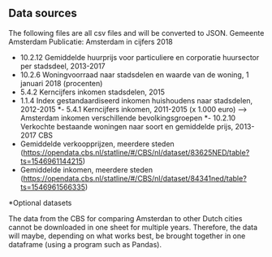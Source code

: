 ## Data sources
The following files are all csv files and will be converted to JSON.
Gemeente Amsterdam
Publicatie: Amsterdam in cijfers 2018
- 10.2.12 Gemiddelde huurprijs voor particuliere en corporatie huursector per stadsdeel, 2013-2017
- 10.2.6 Woningvoorraad naar stadsdelen en waarde van de woning, 1 januari 2018 (procenten)
- 5.4.2 Kerncijfers inkomen stadsdelen, 2015
- 1.1.4 Index gestandaardiseerd inkomen huishoudens naar stadsdelen, 2012-2015
*- 5.4.1 Kerncijfers inkomen, 2011-2015 (x 1.000 euro)  --> Amsterdam inkomen verschillende bevolkingsgroepen
*- 10.2.10 Verkochte bestaande woningen naar soort en gemiddelde prijs, 2013-2017
CBS
- Gemiddelde verkoopprijzen, meerdere steden (https://opendata.cbs.nl/statline/#/CBS/nl/dataset/83625NED/table?ts=1546961144215)
- Gemiddelde inkomen, meerdere steden (https://opendata.cbs.nl/statline/#/CBS/nl/dataset/84341ned/table?ts=1546961566335)

*Optional datasets

The data from the CBS for comparing Amsterdan to other Dutch cities cannot be downloaded in one sheet for multiple years. Therefore, 
the data will maybe, depending on what works best, be brought together in one dataframe (using a program such as Pandas).
